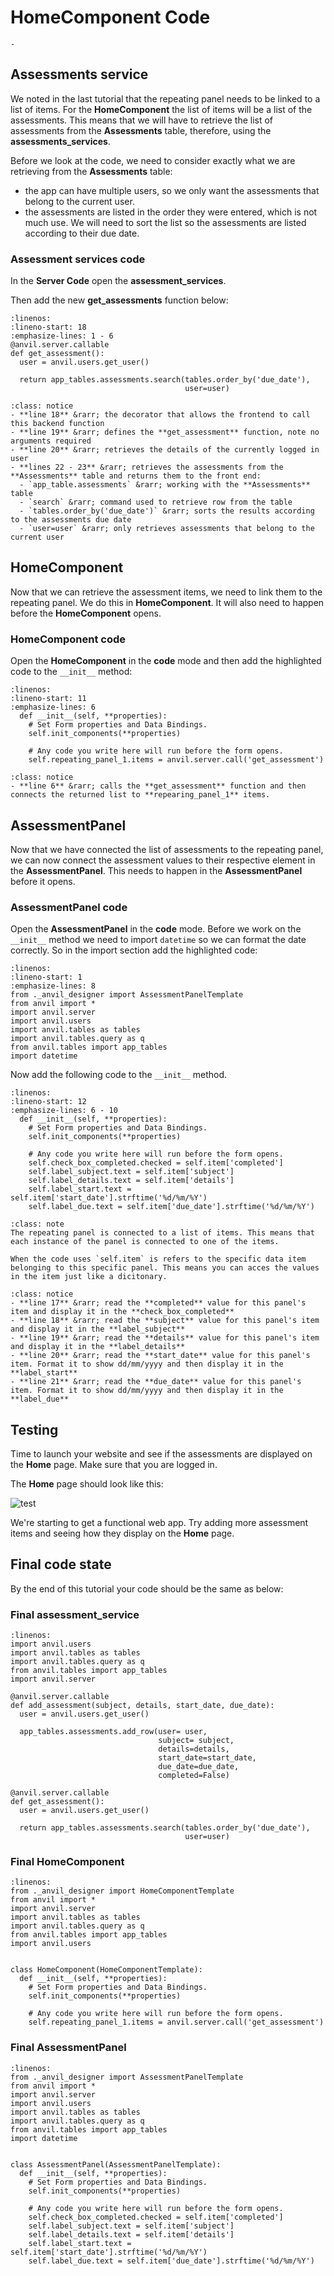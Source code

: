 # HomeComponent Code

```{topic} In this tutorial you will:
- 
```

## Assessments service

We noted in the last tutorial that the repeating panel needs to be linked to a list of items. For the **HomeComponent** the list of items will be a list of the assessments. This means that we will have to retrieve the list of assessments from the **Assessments** table, therefore, using the **assessments_services**.

Before we look at the code, we need to consider exactly what we are retrieving from the **Assessments** table:

- the app can have multiple users, so we only want the assessments that belong to the current user.
- the assessments are listed in the order they were entered, which is not much use. We will need to sort the list so the assessments are listed according to their due date.

### Assessment services code

In the **Server Code** open the **assessment_services**.

Then add the new **get_assessments** function below:

```{code-block} python
:linenos:
:lineno-start: 18
:emphasize-lines: 1 - 6
@anvil.server.callable
def get_assessment():
  user = anvil.users.get_user()

  return app_tables.assessments.search(tables.order_by('due_date'),
                                       user=user)
```

```{admonition} Code explaination
:class: notice
- **line 18** &rarr; the decorator that allows the frontend to call this backend function
- **line 19** &rarr; defines the **get_assessment** function, note no arguments required
- **line 20** &rarr; retrieves the details of the currently logged in user
- **lines 22 - 23** &rarr; retrieves the assessments from the **Assessments** table and returns them to the front end:
  - `app_table.assessments` &rarr; working with the **Assessments** table
  - `search` &rarr; command used to retrieve row from the table
  - `tables.order_by('due_date')` &rarr; sorts the results according to the assessments due date
  - `user=user` &rarr; only retrieves assessments that belong to the current user
```

## HomeComponent

Now that we can retrieve the assessment items, we need to link them to the repeating panel. We do this in **HomeComponent**. It will also need to happen before the **HomeComponent** opens.

### HomeComponent code

Open the **HomeComponent** in the **code** mode and then add the highlighted code to the `__init__` method:

```{code-block} python
:linenos:
:lineno-start: 11
:emphasize-lines: 6
  def __init__(self, **properties):
    # Set Form properties and Data Bindings.
    self.init_components(**properties)

    # Any code you write here will run before the form opens.
    self.repeating_panel_1.items = anvil.server.call('get_assessment')
```

```{admonition} Code explaination
:class: notice
- **line 6** &rarr; calls the **get_assessment** function and then connects the returned list to **repearing_panel_1** items.
```

## AssessmentPanel

Now that we have connected the list of assessments to the repeating panel, we can now connect the assessment values to their respective element in the **AssessmentPanel**. This needs to happen in the **AssessmentPanel** before it opens.

### AssessmentPanel code

Open the **AssessmentPanel** in the **code** mode. Before we work on the `__init__` method we need to import `datetime` so we can format the date correctly. So in the import section add the highlighted code:

```{code-block} python
:linenos:
:lineno-start: 1
:emphasize-lines: 8
from ._anvil_designer import AssessmentPanelTemplate
from anvil import *
import anvil.server
import anvil.users
import anvil.tables as tables
import anvil.tables.query as q
from anvil.tables import app_tables
import datetime
```

Now add the following code to the `__init__` method.

```{code-block} python
:linenos:
:lineno-start: 12
:emphasize-lines: 6 - 10
  def __init__(self, **properties):
    # Set Form properties and Data Bindings.
    self.init_components(**properties)

    # Any code you write here will run before the form opens.
    self.check_box_completed.checked = self.item['completed']
    self.label_subject.text = self.item['subject']
    self.label_details.text = self.item['details']
    self.label_start.text = self.item['start_date'].strftime('%d/%m/%Y')
    self.label_due.text = self.item['due_date'].strftime('%d/%m/%Y')
```

```{admonition} Repeating panel an items
:class: note
The repeating panel is connected to a list of items. This means that each instance of the panel is connected to one of the items.

When the code uses `self.item` is refers to the specific data item belonging to this specific panel. This means you can acces the values in the item just like a dicitonary.
```

```{admonition} Code explaination
:class: notice
- **line 17** &rarr; read the **completed** value for this panel's item and display it in the **check_box_completed**
- **line 18** &rarr; read the **subject** value for this panel's item and display it in the **label_subject**
- **line 19** &rarr; read the **details** value for this panel's item and display it in the **label_details**
- **line 20** &rarr; read the **start_date** value for this panel's item. Format it to show dd/mm/yyyy and then display it in the **label_start**
- **line 21** &rarr; read the **due_date** value for this panel's item. Format it to show dd/mm/yyyy and then display it in the **label_due**
```

## Testing

Time to launch your website and see if the assessments are displayed on the **Home** page. Make sure that you are logged in.

The **Home** page should look like this:

![test](./assets/img/25a/testing.png)

We're starting to get a functional web app. Try adding more assessment items and seeing how they display on the **Home** page.

## Final code state

By the end of this tutorial your code should be the same as below:

### Final assessment_service

```{code-block} python
:linenos:
import anvil.users
import anvil.tables as tables
import anvil.tables.query as q
from anvil.tables import app_tables
import anvil.server

@anvil.server.callable
def add_assessment(subject, details, start_date, due_date):
  user = anvil.users.get_user()
  
  app_tables.assessments.add_row(user= user,
                                 subject= subject,
                                 details=details,
                                 start_date=start_date,
                                 due_date=due_date,
                                 completed=False)

@anvil.server.callable
def get_assessment():
  user = anvil.users.get_user()

  return app_tables.assessments.search(tables.order_by('due_date'),
                                       user=user)
```

### Final HomeComponent

```{code-block} python
:linenos:
from ._anvil_designer import HomeComponentTemplate
from anvil import *
import anvil.server
import anvil.tables as tables
import anvil.tables.query as q
from anvil.tables import app_tables
import anvil.users


class HomeComponent(HomeComponentTemplate):
  def __init__(self, **properties):
    # Set Form properties and Data Bindings.
    self.init_components(**properties)

    # Any code you write here will run before the form opens.
    self.repeating_panel_1.items = anvil.server.call('get_assessment')
```

### Final AssessmentPanel

```{code-block} python
:linenos:
from ._anvil_designer import AssessmentPanelTemplate
from anvil import *
import anvil.server
import anvil.users
import anvil.tables as tables
import anvil.tables.query as q
from anvil.tables import app_tables
import datetime


class AssessmentPanel(AssessmentPanelTemplate):
  def __init__(self, **properties):
    # Set Form properties and Data Bindings.
    self.init_components(**properties)

    # Any code you write here will run before the form opens.
    self.check_box_completed.checked = self.item['completed']
    self.label_subject.text = self.item['subject']
    self.label_details.text = self.item['details']
    self.label_start.text = self.item['start_date'].strftime('%d/%m/%Y')
    self.label_due.text = self.item['due_date'].strftime('%d/%m/%Y')
```
